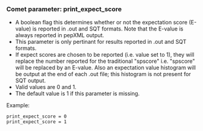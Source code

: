 ### Comet parameter: print_expect_score

- A boolean flag this determines whether or not the expectation score (E-value)
is reported in .out and SQT formats. Note that the E-value is always
reported in pepXML output.
- This parameter is only pertinant for results reported in .out and SQT
formats.
- If expect scores are chosen to be reported (i.e. value set to 1), they will
replace the number reported for the traditional "spscore" i.e. "spscore" will
be replaced by an E-value. Also an expectation value histogram will be output
at the end of each .out file; this histogram is not present for SQT output.
- Valid values are 0 and 1.
- The default value is 1 if this parameter is missing.

Example:
```
print_expect_score = 0
print_expect_score = 1
```
